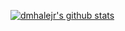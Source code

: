 [![dmhalejr's github stats](https://github-readme-stats.vercel.app/api?username=dmhalejr&count_private=true&show_icons=true&theme=cobalt&hide=stars)](https://github.com/anuraghazra/github-readme-stats)
